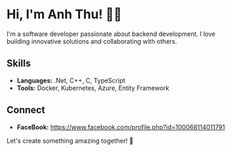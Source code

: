 # Hi, I'm Anh Thu! 👩‍💻

I'm a software developer passionate about backend development. I love building innovative solutions and collaborating with others.

## Skills

- **Languages:** .Net, C++, C, TypeScript
- **Tools:** Docker, Kubernetes, Azure, Entity Framework

## Connect

- **FaceBook:** https://www.facebook.com/profile.php?id=100068114011791

Let's create something amazing together! 🌟
